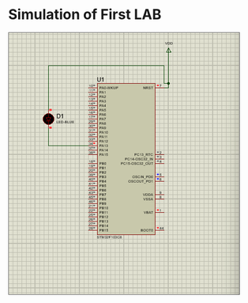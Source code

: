 
# Simulation of First LAB

 <p align = "centre"> 
   <img src = "Toggle_LED.gif"> 
  </p> 
<!--   ![TOGGLE_LED](Toggle_LED.gif)   -->
